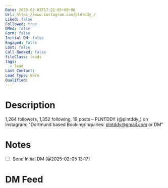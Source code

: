 ```yaml
---
Date: 2025-02-03T17:21:05+00:00
Url: https://www.instagram.com/plntddy_/
Liked: false
Followed: true
DMed: false
Form: false
Initial DM: false
Engaged: false
Lost: false
Call Booked: false
fileClass: leads
tags:
  - lead
Last Contact: 
Lead Type: Warm
Qualified:
---
```

# Description
1,264 followers, 1,352 following, 19 posts – PLNTDDY (@plntddy_) on Instagram: "Dortmund based 
Booking/Inquiries: plntddy@gmail.com or DM"
# Notes

- [ ] Send Initial DM (@2025-02-05 13:17)
# DM Feed